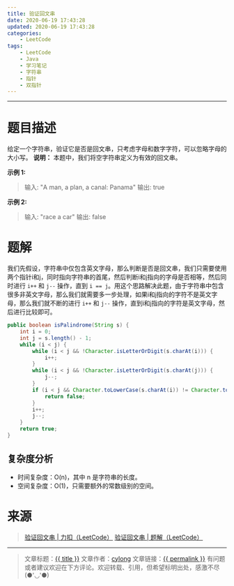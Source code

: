 ```yaml
---
title: 验证回文串
date: 2020-06-19 17:43:28
updated: 2020-06-19 17:43:28
categories:
    - LeetCode
tags:
    - LeetCode
    - Java
    - 学习笔记
    - 字符串
    - 指针
    - 双指针
---
```

---

# 题目描述

给定一个字符串，验证它是否是回文串，只考虑字母和数字字符，可以忽略字母的大小写。
**说明：** 本题中，我们将空字符串定义为有效的回文串。

**示例 1:**
> 输入: "A man, a plan, a canal: Panama"
> 输出: true

**示例 2:**
> 输入: "race a car"
> 输出: false

<!-- more -->

# 题解

我们先假设，字符串中仅包含英文字母，那么判断是否是回文串，我们只需要使用两个指针i和j，同时指向字符串的首尾，然后判断i和j指向的字母是否相等，然后同时进行 `i++` 和 `j--` 操作，直到 `i == j`。用这个思路解决此题，由于字符串中包含很多非英文字母，那么我们就需要多一步处理，如果i和j指向的字符不是英文字母，那么我们就不断的进行 `i++` 和 `j--` 操作，直到i和j指向的字符是英文字母，然后进行比较即可。

```java
public boolean isPalindrome(String s) {
    int i = 0;
    int j = s.length() - 1;
    while (i < j) {
        while (i < j && !Character.isLetterOrDigit(s.charAt(i))) {
            i++;
        }
        while (i < j && !Character.isLetterOrDigit(s.charAt(j))) {
            j--;
        }
        if (i < j && Character.toLowerCase(s.charAt(i)) != Character.toLowerCase(s.charAt(j))) {
            return false;
        }
        i++;
        j--;
    }
    return true;
}
```

## 复杂度分析

* 时间复杂度：O(n)，其中 n 是字符串的长度。
* 空间复杂度：O(1)，只需要额外的常数级别的空间。

# 来源

> [验证回文串 | 力扣（LeetCode）][1]
> [验证回文串 | 题解（LeetCode）][2]

---

> 文章标题：<a href='{{ permalink }}' title='{{ title }}' >{{ title }}</a>
> 文章作者：[cylong](http://www.cylong.com/about/ "cylong")
> 文章链接：<a href='{{ permalink }}' title='{{ title }}' >{{ permalink }}</a>
> 有问题或者建议欢迎在下方评论。欢迎转载、引用，但希望标明出处，感激不尽(●'◡'●)

[1]: https://leetcode-cn.com/problems/valid-palindrome/ "验证回文串 | 力扣（LeetCode）"
[2]: https://leetcode-cn.com/problems/valid-palindrome/solution/yan-zheng-hui-wen-chuan-by-leetcode-solution/ "验证回文串 | 题解（LeetCode）"
